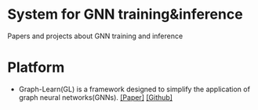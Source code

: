 # System for GNN training&inference

Papers and projects about GNN training and inference

# Platform

- Graph-Learn(GL) is a framework designed to simplify the application of graph neural networks(GNNs). [[Paper]](http://www.vldb.org/pvldb/vol12/p2094-zhu.pdf) [[Github]](https://github.com/alibaba/graph-learn)
